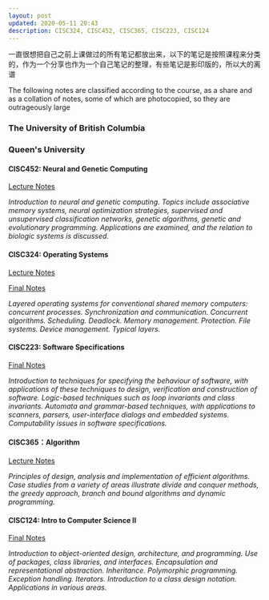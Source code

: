 ```yaml
---
layout: post
updated: 2020-05-11 20:43
description: CISC324, CISC452, CISC365, CISC223, CISC124 
---
```

一直很想把自己之前上课做过的所有笔记都放出来，以下的笔记是按照课程来分类的，作为一个分享也作为一个自己笔记的整理，有些笔记是影印版的，所以大的离谱

The following notes are classified according to the course, as a share and as a collation of notes, some of which are photocopied, so they are outrageously large

### The University of British Columbia

### Queen's University

#### CISC452: Neural and Genetic Computing

<a href="assets/pdf/452_combine.pdf" target="_blank">Lecture Notes</a>

*Introduction to neural and genetic computing. Topics include associative memory systems, neural optimization strategies, supervised and unsupervised classification networks, genetic algorithms, genetic and evolutionary programming. Applications are examined, and the relation to biologic systems is discussed.*

#### CISC324: Operating Systems
<a href="assets/pdf/gener_324.pdf" target="_blank">Lecture Notes</a>

<a href="assets/pdf/324Final.pdf" target="_blank">Final Notes</a>

*Layered operating systems for conventional shared memory computers: concurrent processes. Synchronization and communication. Concurrent algorithms. Scheduling. Deadlock. Memory management. Protection. File systems. Device management. Typical layers.*

#### CISC223: Software Specifications
<a href="assets/pdf/223_final.pdf" target="_blank">Final Notes</a>

*Introduction to techniques for specifying the behaviour of software, with applications of these techniques to design, verification and construction of software. Logic-based techniques such as loop invariants and class invariants. Automata and grammar-based techniques, with applications to scanners, parsers, user-interface dialogs and embedded systems. Computability issues in software specifications.*


#### CISC365：Algorithm
<a href="assets/pdf/365Note.pdf" target="_blank">Lecture Notes</a>

*Principles of design, analysis and implementation of efficient algorithms. Case studies from a variety of areas illustrate divide and conquer methods, the greedy approach, branch and bound algorithms and dynamic programming.*

#### CISC124: Intro to Computer Science II
<a href="assets/pdf/124_REVIEW.pdf" target="_blank">Final Notes</a>

*Introduction to object-oriented design, architecture, and programming. Use of packages, class libraries, and interfaces. Encapsulation and representational abstraction. Inheritance. Polymorphic programming. Exception handling. Iterators. Introduction to a class design notation. Applications in various areas.*



